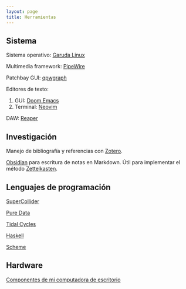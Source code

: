 ```yaml
---
layout: page
title: Herramientas
---
```


## Sistema

Sistema operativo: [Garuda Linux](https://garudalinux.org/)

Multimedia framework: [PipeWire](https://pipewire.org/)

Patchbay GUI: [qpwgraph](https://gitlab.freedesktop.org/rncbc/qpwgraph)

Editores de texto: 
    
1. GUI: [Doom Emacs](https://github.com/doomemacs/doomemacs)
1. Terminal: [Neovim](https://neovim.io/)

DAW: [Reaper](https://www.reaper.fm/)

## Investigación

Manejo de bibliografía y referencias con [Zotero](https://www.zotero.org/).

[Obsidian](https://obsidian.md/) para escritura de notas en Markdown. Útil para implementar el método [Zettelkasten](https://es.wikipedia.org/wiki/Zettelkasten).

## Lenguajes de programación


[SuperCollider](https://supercollider.github.io/)

[Pure Data](http://puredata.info/)

[Tidal Cycles](https://tidalcycles.org/)

[Haskell](https://www.haskell.org/)

[Scheme](https://www.scheme.org/)

## Hardware

[Componentes de mi computadora de escritorio](https://pcpartpicker.com/b/6gk6Mp)
